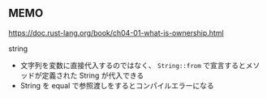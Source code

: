 ## MEMO

https://doc.rust-lang.org/book/ch04-01-what-is-ownership.html

string

- 文字列を変数に直接代入するのではなく、 `String::from` で宣言するとメソッドが定義された String が代入できる
- String を equal で参照渡しをするとコンパイルエラーになる
